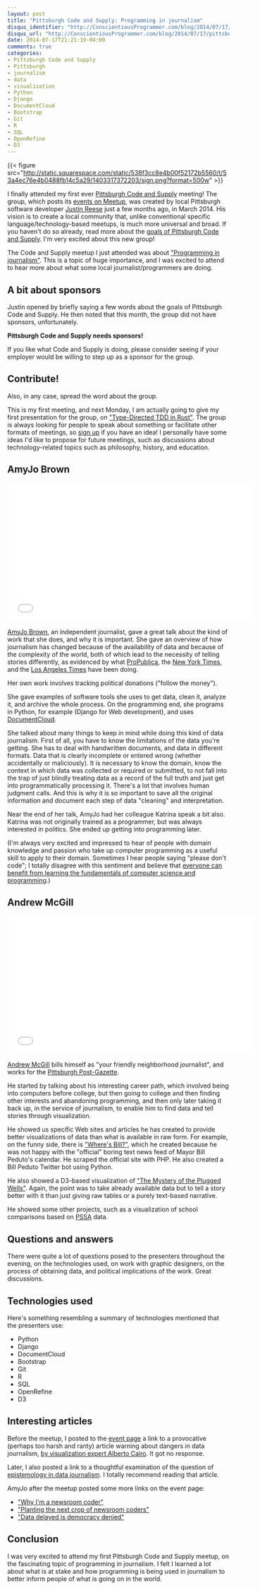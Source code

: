 ```yaml
---
layout: post
title: "Pittsburgh Code and Supply: Programming in journalism"
disqus_identifier: "http://ConscientiousProgrammer.com/blog/2014/07/17/pittsburgh-code-and-supply-programming-in-journalism/"
disqus_url: "http://ConscientiousProgrammer.com/blog/2014/07/17/pittsburgh-code-and-supply-programming-in-journalism/"
date: 2014-07-17T21:21:19-04:00
comments: true
categories:
- Pittsburgh Code and Supply
- Pittsburgh
- journalism
- data
- visualization
- Python
- Django
- DocumentCloud
- Bootstrap
- Git
- R
- SQL
- OpenRefine
- D3
---
```

{{< figure src="http://static.squarespace.com/static/538f3cc8e4b00f52172b5560/t/53a4ec76e4b0488fb14c5a29/1403317372203/sign.png?format=500w" >}}

I finally attended my first ever [Pittsburgh Code and Supply](http://www.codeandsupply.co/) meeting! The group, which posts its [events on Meetup](http://www.meetup.com/Pittsburgh-Code-Supply/), was created by local Pittsburgh software developer [Justin Reese](https://twitter.com/justinxreese) just a few months ago, in March 2014. His vision is to create a local community that, unlike conventional specific language/technology-based meetups, is much more universal and broad. If you haven't do so already, read more about the [goals of Pittsburgh Code and Supply](http://www.codeandsupply.co/about). I'm very excited about this new group!

The Code and Supply meetup I just attended was about ["Programming in journalism"](http://www.meetup.com/Pittsburgh-Code-Supply/events/186766512/). This is a topic of huge importance, and I was excited to attend to hear more about what some local journalist/programmers are doing.

<!--more-->

## A bit about sponsors

Justin opened by briefly saying a few words about the goals of Pittsburgh Code and Supply. He then noted that this month, the group did not have sponsors, unfortunately.

**Pittsburgh Code and Supply needs sponsors!**

If you like what Code and Supply is doing, please consider seeing if your employer would be willing to step up as a sponsor for the group.

## Contribute!

Also, in any case, spread the word about the group.

This is my first meeting, and next Monday, I am actually going to give my first presentation for the group, on ["Type-Directed TDD in Rust"](http://www.meetup.com/Pittsburgh-Code-Supply/events/183483622/). The group is always looking for people to speak about something or facilitate other formats of meetings, so [sign up](http://www.codeandsupply.co/speak/) if you have an idea! I personally have some ideas I'd like to propose for future meetings, such as discussions about technology-related topics such as philosophy, history, and education.

## AmyJo Brown

<iframe width="560" height="315" src="//www.youtube.com/embed/DaOxhNkHvvw" frameborder="0" allowfullscreen></iframe>

[AmyJo Brown](http://amyjobrown.com/), an independent journalist, gave a great talk about the kind of work that she does, and why it is important. She gave an overview of how journalism has changed because of the availability of data and because of the complexity of the world, both of which lead to the necessity of telling stories differently, as evidenced by what [ProPublica](http://www.propublica.org/), the [New York Times](http://www.nytimes.com/), and the [Los Angeles Times](http://www.latimes.com/) have been doing.

Her own work involves tracking political donations ("follow the money").

She gave examples of software tools she uses to get data, clean it, analyze it, and archive the whole process. On the programming end, she programs in Python, for example (Django for Web development), and uses [DocumentCloud](http://www.documentcloud.org/).

She talked about many things to keep in mind while doing this kind of data journalism. First of all, you have to know the limitations of the data you're getting. She has to deal with handwritten documents, and data in different formats. Data that is clearly incomplete or entered wrong (whether accidentally or maliciously). It is necessary to know the domain, know the context in which data was collected or required or submitted, to not fall into the trap of just blindly treating data as a record of the full truth and just get into programmatically processing it. There's a lot that involves human judgment calls. And this is why it is so important to save all the original information and document each step of data "cleaning" and interpretation.

Near the end of her talk, AmyJo had her colleague Katrina speak a bit also. Katrina was not originally trained as a programmer, but was always interested in politics. She ended up getting into programming later.

(I'm always very excited and impressed to hear of people with domain knowledge and passion who take up computer programming as a useful skill to apply to their domain. Sometimes I hear people saying "please don't code"; I totally disagree with this sentiment and believe that [everyone can benefit from learning the fundamentals of computer science and programming](http://franklinchen.com/blog/2011/12/09/why-everyone-should-learn-computer-science/).)

## Andrew McGill

<iframe width="560" height="315" src="//www.youtube.com/embed/0iT9rhwRXVs" frameborder="0" allowfullscreen></iframe>

[Andrew McGill](http://www.andrewrmcgill.com/) bills himself as "your friendly neighborhood journalist", and works for the [Pittsburgh Post-Gazette](http://www.post-gazette.com/).

He started by talking about his interesting career path, which involved being into computers before college, but then going to college and then finding other interests and abandoning programming, and then only later taking it back up, in the service of journalism, to enable him to find data and tell stories through visualization.

He showed us specific Web sites and articles he has created to provide better visualizations of data than what is available in raw form. For example, on the funny side, there is ["Where's Bill?"](http://newsinteractive.post-gazette.com/wheresbill/), which he created because he was not happy with the "official" boring text news feed of Mayor Bill Peduto's calendar. He scraped the official site with PHP. He also created a Bill Peduto Twitter bot using Python.

He also showed a D3-based visualization of ["The Mystery of the Plugged Wells"](http://newsinteractive.post-gazette.com/plugged-wells/). Again, the point was to take already available data but to tell a story better with it than just giving raw tables or a purely text-based narrative.

He showed some other projects, such as a visualization of school comparisons based on [PSSA](http://en.wikipedia.org/wiki/Pennsylvania_System_of_School_Assessment) data.

## Questions and answers

There were quite a lot of questions posed to the presenters throughout the evening, on the technologies used, on work with graphic designers, on the process of obtaining data, and political implications of the work. Great discussions.

## Technologies used

Here's something resembling a summary of technologies mentioned that the presenters use:

- Python
- Django
- DocumentCloud
- Bootstrap
- Git
- R
- SQL
- OpenRefine
- D3

## Interesting articles

Before the meetup, I posted to the [event page](http://www.meetup.com/Pittsburgh-Code-Supply/events/186766512/) a link to a provocative (perhaps too harsh and ranty) article warning about dangers in data journalism, [by visualization expert Alberto Cairo](http://www.niemanlab.org/2014/07/alberto-cairo-data-journalism-needs-to-up-its-own-standards/). It got no response.

Later, I also posted a link to a thoughtful examination of the question of [epistemology in data journalism](http://source.opennews.org/en-US/learning/true-facts-maybe/). I totally recommend reading that article.

AmyJo after the meetup posted some more links on the event page:

- ["Why I'm a newsroom coder"](https://medium.com/@jeremybowers/why-im-a-newsroom-coder-860d9d49f684)
- ["Planting the next crop of newsroom coders"](https://source.opennews.org/en-US/articles/planting-next-crop-newsroom-coders/)
- ["Data delayed is democracy denied"](http://www.nytimes.com/2014/07/17/opinion/the-fec-lags-on-campaign-finance-disclosures.html)

## Conclusion

I was very excited to attend my first Pittsburgh Code and Supply meetup, on the fascinating topic of programming in journalism. I felt I learned a lot about what is at stake and how programming is being used in journalism to better inform people of what is going on in the world.
